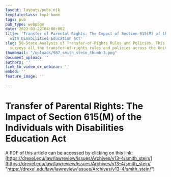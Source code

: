 ```yaml
---
layout: layouts/pubs.njk
templateclass: tmpl-home
tags: pub
pub_type: webpage
date: 2022-03-22T04:00:00Z
title: 'Transfer of Parental Rights: The Impact of Section 615(M) of the Individuals
  with Disabilities Education Act'
slug: 50-State Analysis of Transfer-of-Rights Rules and Policies. This in-depth article
  surveys all the transfer-of-rights rules and policies across the United States.
thumbnail: "/uploads/987_smith_stein_thumb-3.png"
document_upload: ''
authors: ''
link_to_video_or_webinar: ''
embed: ''
feature_image: ''

---
```

# Transfer of Parental Rights: The Impact of Section 615(M) of the Individuals with Disabilities Education Act

A PDF of this article can be accessed by clicking on this link: [https://drexel.edu/law/lawreview/issues/Archives/v13-4/smith_stein/](https://drexel.edu/law/lawreview/issues/Archives/v13-4/smith_stein/ "https://drexel.edu/law/lawreview/issues/Archives/v13-4/smith_stein/")